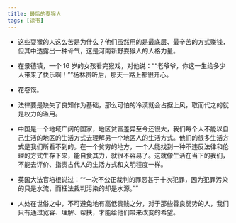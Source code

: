 ```yaml
---
title: 最后的耍猴人
tags: [读书]
---
```


- 这些耍猴的人这么苦是为什么？他们虽然用的是最底层、最辛苦的方式赚钱，但其中透露出一种骨气，这是河南新野耍猴人的人格力量。

- 在景德镇，一个 16 岁的女孩看完猴戏，对他说：““老爷爷，你这一生给多少人带来了快乐啊！””杨林贵听后，那天一路上都很开心。

- 花卷馍。

- 法律要是缺失了良知作为基础，那么可怕的冷漠就会占据上风，取而代之的就是权力的滥用。

- 中国是一个地域广阔的国家，地区贫富差异至今还很大，我们每个人不能以自己生活的地区的生活方式去理解另一个地区人的生活方式。他们的很多生活方式是我们所看不到的。在一个贫穷的地方，一个人能找到一种不违反法律和伦理的方式生存下来，能自食其力，就很不容易了。这就像生活在当下的我们，不能去评价、指责古代人的生活方式和文明程度一样。

- 英国大法官培根说过：““一次不公正裁判的罪恶甚于十次犯罪，因为犯罪污染的只是水流，而枉法裁判污染的却是水源。””

- 人处在世俗之中，不可避免地有高低贵贱之分，对于那些善良弱势的人，我们只有通过宽容、理解、帮扶，才能给他们带来改变的希望。
